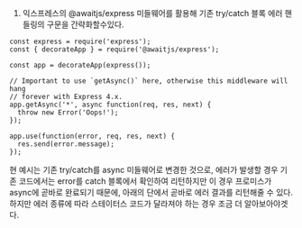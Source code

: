 

1. 익스프레스의 @awaitjs/express 미들웨어를 활용해 기존 try/catch 블록 에러 핸들링의 구문을 간략화할수있다.


```
const express = require('express');
const { decorateApp } = require('@awaitjs/express');

const app = decorateApp(express());

// Important to use `getAsync()` here, otherwise this middleware will hang
// forever with Express 4.x.
app.getAsync('*', async function(req, res, next) {
  throw new Error('Oops!');
});

app.use(function(error, req, res, next) {
  res.send(error.message);
});

```

현 예시는 기존 try/catch를 async 미들웨어로 변경한 것으로, 
에러가 발생할 경우 기존 코드에서는 error를 catch 블록에서 확인하여 리턴하지만 이 경우
프로미스가 async에 곧바로 완료되기 때문에, 아래의 단에서 곧바로 에러 결과를 리턴해줄 수 있다.
하지만 에러 종류에 따라 스테이터스 코드가 달라져야 하는 경우 조금 더 알아보아야겟다.